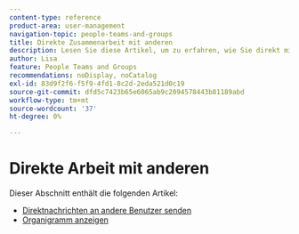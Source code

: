 ```yaml
---
content-type: reference
product-area: user-management
navigation-topic: people-teams-and-groups
title: Direkte Zusammenarbeit mit anderen
description: Lesen Sie diese Artikel, um zu erfahren, wie Sie direkt mit anderen in Workfront zusammenarbeiten.
author: Lisa
feature: People Teams and Groups
recommendations: noDisplay, noCatalog
exl-id: 83d9f2f6-f5f9-4fd1-8c2d-2eda521d0c19
source-git-commit: dfd5c7423b65e6065ab9c2094578443b81189abd
workflow-type: tm+mt
source-wordcount: '37'
ht-degree: 0%

---
```


# Direkte Arbeit mit anderen

Dieser Abschnitt enthält die folgenden Artikel:

* [Direktnachrichten an andere Benutzer senden](/help/quicksilver/people-teams-and-groups/work-directly-with-others/send-direct-messages-to-other-users.md)
* [Organigramm anzeigen](../../people-teams-and-groups/work-directly-with-others/view-the-org-chart.md)
